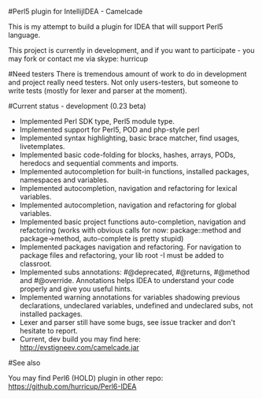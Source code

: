 #Perl5 plugin for IntellijIDEA - Camelcade

This is my attempt to build a plugin for IDEA that will support Perl5 language.

This project is currently in development, and if you want to participate - you may fork or contact me via skype: hurricup

#Need testers
There is tremendous amount of work to do in development and project really need testers. Not only users-testers, but someone
to write tests (mostly for lexer and parser at the moment).

#Current status - development (0.23 beta)

* Implemented Perl SDK type, Perl5 module type.
* Implemented support for Perl5, POD and php-style perl <? ... ?>
* Implemented syntax highlighting, basic brace matcher, find usages, livetemplates. 
* Implemented basic code-folding for blocks, hashes, arrays, PODs, heredocs and sequential comments and imports.
* Implemented autocompletion for built-in functions, installed packages, namespaces and variables.
* Implemented autocompletion, navigation and refactoring for lexical variables.
* Implemented autocompletion, navigation and refactoring for global variables.
* Implemented basic project functions auto-completion, navigation and refactoring (works with obvious calls for now: package::method and package->method, auto-complete is pretty stupid)
* Implemented packages navigation and refactoring. For navigation to package files and refactoring, your lib root -I must be added to classroot.
* Implemented subs annotations: #@deprecated, #@returns, #@method and #@override. Annotations helps IDEA to understand your code properly and give you useful hints.
* Implemented warning annotations for variables shadowing previous declarations, undeclared variables, undefined and undeclared subs, not installed packages. 
* Lexer and parser still have some bugs, see issue tracker and don't hesitate to report.
* Current, dev build you may find here: http://evstigneev.com/camelcade.jar

#See also

You may find Perl6 (HOLD) plugin in other repo: https://github.com/hurricup/Perl6-IDEA